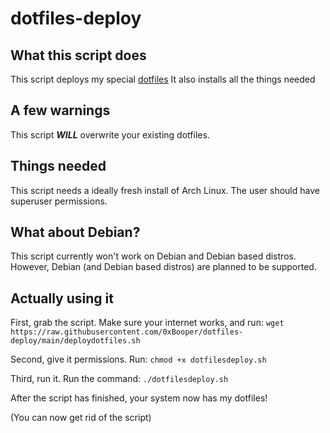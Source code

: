 # dotfiles-deploy

## What this script does
This script deploys my special [dotfiles](https://github.com/0xBooper/dotfiles)
It also installs all the things needed

## A few warnings
This script ***WILL*** overwrite your existing dotfiles.

## Things needed 
This script needs a ideally fresh install of Arch Linux.
The user should have superuser permissions.

## What about Debian?
This script currently won't work on Debian and Debian based distros.
However, Debian (and Debian based distros) are planned to be supported.

## Actually using it
First, grab the script. Make sure your internet works, and run:
`wget https://raw.githubusercontent.com/0xBooper/dotfiles-deploy/main/deploydotfiles.sh`

Second, give it permissions. Run:
`chmod +x dotfilesdeploy.sh`

Third, run it. Run the command:
`./dotfilesdeploy.sh`

After the script has finished, your system now has my dotfiles!

(You can now get rid of the script)

